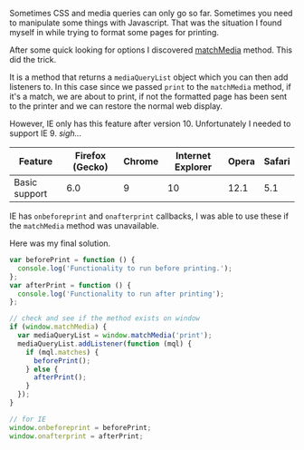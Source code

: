 
Sometimes CSS and media queries can only go so far. Sometimes you need to manipulate some things with Javascript.
That was the situation I found myself in while trying to format some pages for printing.

After some quick looking for options I discovered [matchMedia](https://developer.mozilla.org/en-US/docs/Web/API/Window/matchMedia) method. This did the trick.

It is a method that returns a ``mediaQueryList`` object which you can then add listeners to. In this case since we passed ``print`` to the ``matchMedia`` method, if it's a match, we are about to print, if not the formatted page has been sent to the printer and we can restore the normal web display.

However, IE only has this feature after version 10. Unfortunately I needed to support IE 9. _sigh..._

| Feature       | Firefox (Gecko)   | Chrome | Internet Explorer | Opera | Safari |
|---------------|-------------------|--------|-------------------|-------|--------|
| Basic support | 6.0               | 9      | 10                | 12.1  | 5.1    |


IE has `onbeforeprint` and `onafterprint` callbacks, I was able to use these if the `matchMedia` method was unavailable.

Here was my final solution.

```javascript
var beforePrint = function () {
  console.log('Functionality to run before printing.');
};
var afterPrint = function () {
  console.log('Functionality to run after printing');
};

// check and see if the method exists on window
if (window.matchMedia) {
  var mediaQueryList = window.matchMedia('print');
  mediaQueryList.addListener(function (mql) {
    if (mql.matches) {
      beforePrint();
    } else {
      afterPrint();
    }
  });
}

// for IE
window.onbeforeprint = beforePrint;
window.onafterprint = afterPrint;
```
